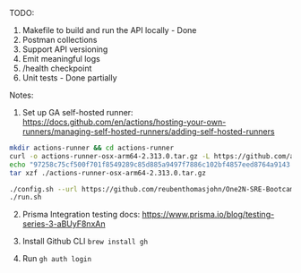 TODO:

1. Makefile to build and run the API locally - Done
2. Postman collections
3. Support API versioning
4. Emit meaningful logs
5. /health checkpoint
6. Unit tests - Done partially

Notes:

1. Set up GA self-hosted runner: https://docs.github.com/en/actions/hosting-your-own-runners/managing-self-hosted-runners/adding-self-hosted-runners

```sh
mkdir actions-runner && cd actions-runner
curl -o actions-runner-osx-arm64-2.313.0.tar.gz -L https://github.com/actions/runner/releases/download/v2.313.0/actions-runner-osx-arm64-2.313.0.tar.gz
echo "97258c75cf500f701f8549289c85d885a9497f7886c102bf4857eed8764a9143  actions-runner-osx-arm64-2.313.0.tar.gz" | shasum -a 256 -c
tar xzf ./actions-runner-osx-arm64-2.313.0.tar.gz

./config.sh --url https://github.com/reubenthomasjohn/One2N-SRE-Bootcamp --token ARIX7NVUSZYM5NMNZNKAN2LF3RSF6
./run.sh
```

2. Prisma Integration testing docs: https://www.prisma.io/blog/testing-series-3-aBUyF8nxAn

3. Install Github CLI
   `brew install gh`

4. Run `gh auth login`
